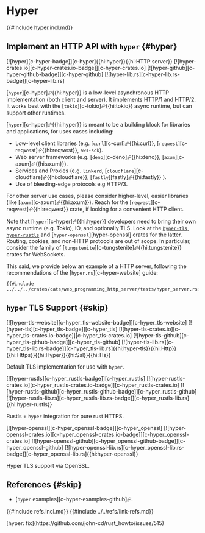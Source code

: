 # Hyper

{{#include hyper.incl.md}}

## Implement an HTTP API with `hyper` {#hyper}

[![hyper][c-hyper-badge]][c-hyper]{{hi:hyper}}{{hi:HTTP server}}
[![hyper-crates.io][c-hyper-crates.io-badge]][c-hyper-crates.io]
[![hyper-github][c-hyper-github-badge]][c-hyper-github]
[![hyper-lib.rs][c-hyper-lib.rs-badge]][c-hyper-lib.rs]

[`hyper`][c-hyper]⮳{{hi:hyper}} is a low-level asynchronous HTTP implementation (both client and server). It implements HTTP/1 and HTTP/2. It works best with the [`tokio`][c-tokio]⮳{{hi:tokio}} async runtime, but can support other runtimes.

[`hyper`][c-hyper]⮳{{hi:hyper}} is meant to be a building block for libraries and applications, for uses cases including:

- Low-level client libraries (e.g. [`curl`][c-curl]⮳{{hi:curl}}, [`reqwest`][c-reqwest]⮳{{hi:reqwest}}, `aws-sdk`).
- Web server frameworks (e.g. [`deno`][c-deno]⮳{{hi:deno}}, [`axum`][c-axum]⮳{{hi:axum}}).
- Services and Proxies (e.g. `linkerd`, [`cloudflare`][c-cloudflare]⮳{{hi:cloudflare}}, [`fastly`][fastly]⮳{{hi:fastly}} ).
- Use of bleeding-edge protocols e.g HTTP/3.

For other server use cases, please consider higher-level, easier libraries (like [`axum`][c-axum]⮳{{hi:axum}}). Reach for the [`reqwest`][c-reqwest]⮳{{hi:reqwest}} crate, if looking for a convenient HTTP client.

Note that [`hyper`][c-hyper]⮳{{hi:hyper}} developers need to bring their own async runtime (e.g. Tokio), IO, and optionally TLS. Look at the [`hyper-tls`](https://crates.io/crates/hyper-tls), [`hyper-rustls`](https://crates.io/crates/hyper-rustls) and [`hyper-openssl`][hyper-openssl] crates for the latter. Routing, cookies, and non-HTTP protocols are out of scope. In particular, consider the family of [`tungstenite`][c-tungstenite]⮳{{hi:tungstenite}} crates for WebSockets.

This said, we provide below an example of a HTTP server, following the recommendations of the [`hyper.rs`][c-hyper-website] guide:

```rust,editable
{{#include ../../../crates/cats/web_programming_http_server/tests/hyper_server.rs:example}}
```

## `hyper` TLS Support {#skip}

[![hyper-tls-website][c-hyper_tls-website-badge]][c-hyper_tls-website] [![hyper-tls][c-hyper_tls-badge]][c-hyper_tls] [![hyper-tls-crates.io][c-hyper_tls-crates.io-badge]][c-hyper_tls-crates.io] [![hyper-tls-github][c-hyper_tls-github-badge]][c-hyper_tls-github] [![hyper-tls-lib.rs][c-hyper_tls-lib.rs-badge]][c-hyper_tls-lib.rs]{{hi:hyper-tls}}{{hi:Http}}{{hi:Https}}{{hi:Hyper}}{{hi:Ssl}}{{hi:Tls}}

Default TLS implementation for use with `hyper`.

[![hyper-rustls][c-hyper_rustls-badge]][c-hyper_rustls] [![hyper-rustls-crates.io][c-hyper_rustls-crates.io-badge]][c-hyper_rustls-crates.io] [![hyper-rustls-github][c-hyper_rustls-github-badge]][c-hyper_rustls-github] [![hyper-rustls-lib.rs][c-hyper_rustls-lib.rs-badge]][c-hyper_rustls-lib.rs]{{hi:hyper-rustls}}

Rustls + `hyper` integration for pure rust HTTPS.

[![hyper-openssl][c-hyper_openssl-badge]][c-hyper_openssl] [![hyper-openssl-crates.io][c-hyper_openssl-crates.io-badge]][c-hyper_openssl-crates.io] [![hyper-openssl-github][c-hyper_openssl-github-badge]][c-hyper_openssl-github] [![hyper-openssl-lib.rs][c-hyper_openssl-lib.rs-badge]][c-hyper_openssl-lib.rs]{{hi:hyper-openssl}}

Hyper TLS support via OpenSSL.

## References {#skip}

- [`hyper` examples][c-hyper-examples-github]⮳.

{{#include refs.incl.md}}
{{#include ../../refs/link-refs.md}}

<div class="hidden">
[hyper: fix](https://github.com/john-cd/rust_howto/issues/515)
</div>
